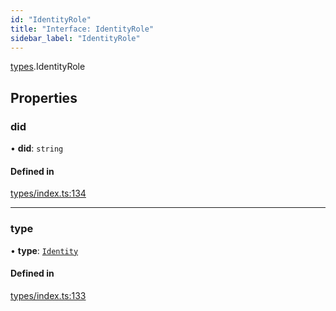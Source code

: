 ```yaml
---
id: "IdentityRole"
title: "Interface: IdentityRole"
sidebar_label: "IdentityRole"
---
```


[types](../../../modules/Types/Types.md).IdentityRole

## Properties

### did

• **did**: `string`

#### Defined in

[types/index.ts:134](https://github.com/PolymeshAssociation/polymesh-sdk/blob/720afb69c/src/types/index.ts#L134)

___

### type

• **type**: [`Identity`](../../../enums/Types/RoleType/RoleType.md#identity)

#### Defined in

[types/index.ts:133](https://github.com/PolymeshAssociation/polymesh-sdk/blob/720afb69c/src/types/index.ts#L133)
